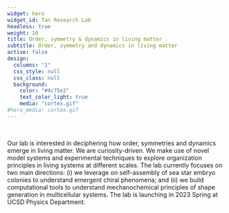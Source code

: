 ```yaml
---
widget: hero
widget_id: Tan Research Lab
headless: true
weight: 10
title: Order, symmetry & dynamics in living matter
subtitle: Order, symmetry and dynamics in living matter
active: false
design:
  columns: "1"
  css_style: null
  css_class: null
  background:
    color: "#4c75e2"
    text_color_light: true
    media: "cortex.gif"
#hero_media: cortex.gif
---
```


<br>

Our lab is interested in deciphering how order, symmetries and dynamics emerge in living matter. We are curiosity-driven. We make use of novel model systems and experimental techniques to explore organization principles in living systems at different scales. The lab currently focuses on two main directions: (i) we leverage on self-assembly of sea star embryo colonies to understand emergent chiral phenomena; and (ii) we build computational tools to understand mechanochemical principles of shape generation in multicellular systems. The lab is launching in 2023 Spring at UCSD Physics Department.
